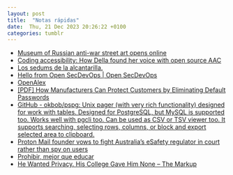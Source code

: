 ```yaml
---
layout: post
title:  "Notas rápidas"
date:  Thu, 21 Dec 2023 20:26:22 +0100
categories: tumblr
---
```

*  [Museum of Russian anti-war street art opens online](https://www.tumblr.com/fernand0/737344783291498496)
*  [Coding accessibility: How Della found her voice with open source AAC](https://www.tumblr.com/fernand0/737340517069832193)
*  [Los sedums de la alcantarilla.](https://www.tumblr.com/fernand0/737337956409507840)
*  [Hello from Open SecDevOps \|  Open SecDevOps](https://www.tumblr.com/fernand0/737336364851412992)
*  [OpenAlex](https://www.tumblr.com/fernand0/737332078186725376)
*  [[PDF] How Manufacturers Can Protect Customers by Eliminating Default Passwords](https://www.tumblr.com/fernand0/737323645312073728)
*  [GitHub - okbob/pspg: Unix pager (with very rich functionality) designed for work with tables. Designed for PostgreSQL, but MySQL is supported too. Works well with pgcli too. Can be used as CSV or TSV viewer too. It supports searching, selecting rows, columns, or block and export selected area to clipboard.](https://www.tumblr.com/fernand0/737319505447043072)
*  [Proton Mail founder vows to fight Australia’s eSafety regulator in court rather than spy on users](https://www.tumblr.com/fernand0/737315233846132736)
*  [Prohibir, mejor que educar](https://www.tumblr.com/fernand0/737311068467150849)
*  [He Wanted Privacy. His College Gave Him None – The Markup](https://www.tumblr.com/fernand0/737302644466597888)
